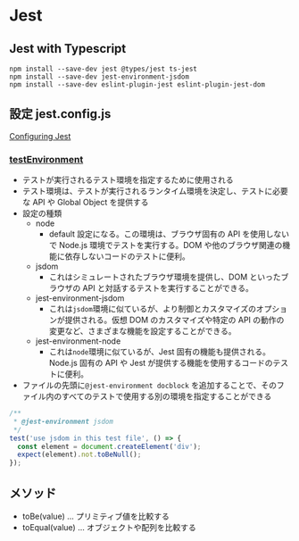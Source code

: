 # Jest

## Jest with Typescript

```
npm install --save-dev jest @types/jest ts-jest
npm install --save-dev jest-environment-jsdom
npm install --save-dev eslint-plugin-jest eslint-plugin-jest-dom
```

## 設定 jest.config.js

[Configuring Jest](https://jestjs.io/docs/configuration)

### [testEnvironment](https://jestjs.io/docs/configuration#testenvironment-string)

- テストが実行されるテスト環境を指定するために使用される
- テスト環境は、テストが実行されるランタイム環境を決定し、テストに必要な API や Global Object を提供する
- 設定の種類
  - node
    - default 設定になる。この環境は、ブラウザ固有の API を使用しないで Node.js 環境でテストを実行する。DOM や他のブラウザ関連の機能に依存しないコードのテストに便利。
  - jsdom
    - これはシミュレートされたブラウザ環境を提供し、DOM といったブラウザの API と対話するテストを実行することができる。
  - jest-environment-jsdom
    - これは`jsdom`環境に似ているが、より制御とカスタマイズのオプションが提供される。仮想 DOM のカスタマイズや特定の API の動作の変更など、さまざまな機能を設定することができる。
  - jest-environment-node
    - これは`node`環境に似ているが、Jest 固有の機能も提供される。Node.js 固有の API や Jest が提供する機能を使用するコードのテストに便利。
- ファイルの先頭に`@jest-environment docblock` を追加することで、そのファイル内のすべてのテストで使用する別の環境を指定することができる

```js
/**
 * @jest-environment jsdom
 */
test('use jsdom in this test file', () => {
  const element = document.createElement('div');
  expect(element).not.toBeNull();
});
```

## メソッド

- toBe(value) ... プリミティブ値を比較する
- toEqual(value) ... オブジェクトや配列を比較する
